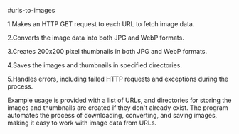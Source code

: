 #urls-to-images

1.Makes an HTTP GET request to each URL to fetch image data.

2.Converts the image data into both JPG and WebP formats.

3.Creates 200x200 pixel thumbnails in both JPG and WebP formats.

4.Saves the images and thumbnails in specified directories.

5.Handles errors, including failed HTTP requests and exceptions during the process.

Example usage is provided with a list of URLs, and directories for storing the images and thumbnails are created if they don't already exist. The program automates the process of downloading, converting, and saving images, making it easy to work with image data from URLs.